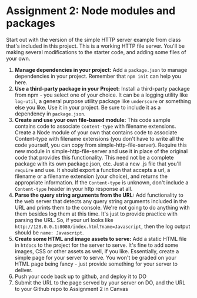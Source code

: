 # Assignment 2: Node modules and packages

Start out with the version of the simple HTTP server example from class that's included in this project.  This is a working HTTP file server. You'll be making several modifications to the starter code, and adding some files of your own.

1. **Manage dependencies in your project:** Add a `package.json` to manage dependencies in your project. Remember that `npm init` can help you here.
2. **Use a third-party package in your Project:** Install a third-party package from npm - you select one of your choice. It can be a logging utility like `log-util`, a general purpose utility package like `underscore` or something else you like. Use it in your project. Be sure to include it as a dependency in `package.json`.
3. **Create and use your own file-based module:** This code sample contains code to associate `Content-type` with filename extensions. Create a Node module of your own that contains code to associate Content-type with filename extensions (you don't have to write all the code yourself, you can copy from simple-http-file-server). Require this new module in simple-http-file-server and use it in place of the original code that provides this functionality. This need not be a complete package with its own package.json, etc. Just a new .js file that you'll `require` and use. It should export a function that accepts a url, a filename or a filename extension (your choice), and returns the appropriate information. If the `Content-type` is unknown, don't include a `Content-type` header in your http response at all.  
4. **Parse the query string arguments from the URL:** Add functionality to the web server that detects any query string arguments included in the URL and prints them to the console. We're not going to do anything with them besides log them at this time. It's just to provide practice with parsing the URL.  So, if your url looks like `http://128.0.0.1:8080/index.html?name=Javascript`, then the log output should be `name: Javascript`.  
5. **Create some HTML and image assets to serve:**  Add a static HTML file in `htdocs` to the project for the server to serve. It's fine to add some images, CSS or other assets as well, if you like. Essentially, create a simple page for your server to serve. You won't be graded on your HTML page being fancy - just provide something for your server to deliver.
6. Push your code back up to github, and deploy it to DO
7. Submit the URL to the page served by your server on DO, and the URL to your Github repo to Assignment 2 in Canvas
